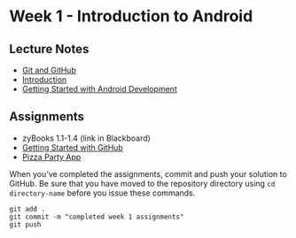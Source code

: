 # Week 1 - Introduction to Android

## Lecture Notes
- [Git and GitHub](github.md)
- [Introduction](introduction.md)
- [Getting Started with Android Development](getting-started.md)


## Assignments
- zyBooks 1.1-1.4 (link in Blackboard)
- [Getting Started with GitHub](github.md)
- [Pizza Party App](pizza-party.md)


When you've completed the assignments, commit and push your solution to GitHub. Be sure that you have moved to the repository directory using `cd directory-name` before you issue these commands.

```
git add .
git commit -m "completed week 1 assignments"
git push
```
